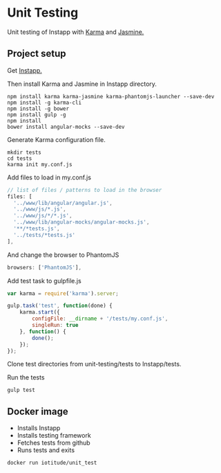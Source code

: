 # Unit Testing
Unit testing of Instapp with [Karma](https://karma-runner.github.io/1.0/index.html) and [Jasmine.](http://jasmine.github.io/)

## Project setup

Get [Instapp.](https://github.com/IoTitude/Instapp)

Then install Karma and Jasmine in Instapp directory.
```shell
npm install karma karma-jasmine karma-phantomjs-launcher --save-dev
npm install -g karma-cli
npm install -g bower
npm install gulp -g
npm install 
bower install angular-mocks --save-dev
```
Generate Karma configuration file.
```shell
mkdir tests
cd tests
karma init my.conf.js
```

Add files to load in my.conf.js
```javascript
// list of files / patterns to load in the browser
files: [
  '../www/lib/angular/angular.js',
  '../www/js/*.js',
  '../www/js/*/*.js',
  '../www/lib/angular-mocks/angular-mocks.js',
  '**/*tests.js',
  '../tests/*tests.js'
],
```
And change the browser to PhantomJS
```javascript
browsers: ['PhantomJS'],
```

Add test task to gulpfile.js
```javascript
var karma = require('karma').server;

gulp.task('test', function(done) {
    karma.start({
        configFile: __dirname + '/tests/my.conf.js',
        singleRun: true
    }, function() {
        done();
    });
});
```
Clone test directories from unit-testing/tests to Instapp/tests.

Run the tests

```shell
gulp test
```
## Docker image

* Installs Instapp
* Installs testing framework
* Fetches tests from github
* Runs tests and exits
```shell
docker run iotitude/unit_test
``` 
